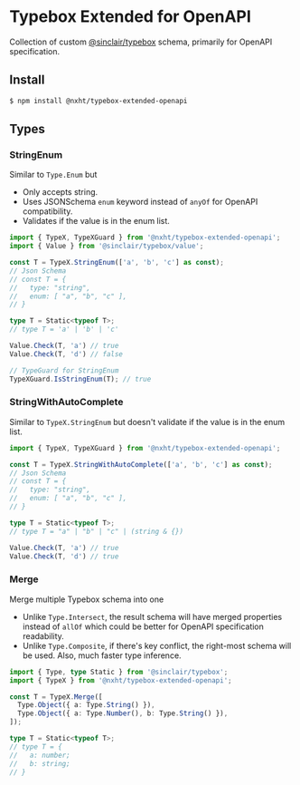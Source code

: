 # Typebox Extended for OpenAPI

Collection of custom [@sinclair/typebox](https://github.com/sinclairzx81/typebox) schema, primarily for OpenAPI specification.

## Install 
```bash
$ npm install @nxht/typebox-extended-openapi
```
## Types


### StringEnum

Similar to `Type.Enum` but
- Only accepts string.
- Uses JSONSchema `enum` keyword instead of `anyOf` for OpenAPI compatibility.
- Validates if the value is in the enum list.

```ts
import { TypeX, TypeXGuard } from '@nxht/typebox-extended-openapi';
import { Value } from '@sinclair/typebox/value';

const T = TypeX.StringEnum(['a', 'b', 'c'] as const);
// Json Schema
// const T = {
//   type: "string",
//   enum: [ "a", "b", "c" ],
// }

type T = Static<typeof T>;
// type T = 'a' | 'b' | 'c'

Value.Check(T, 'a') // true
Value.Check(T, 'd') // false

// TypeGuard for StringEnum
TypeXGuard.IsStringEnum(T); // true
```

### StringWithAutoComplete

Similar to `TypeX.StringEnum` but doesn't validate if the value is in the enum list.

```ts
import { TypeX, TypeXGuard } from '@nxht/typebox-extended-openapi';

const T = TypeX.StringWithAutoComplete(['a', 'b', 'c'] as const);
// Json Schema
// const T = {
//   type: "string",
//   enum: [ "a", "b", "c" ],
// }

type T = Static<typeof T>;
// type T = "a" | "b" | "c" | (string & {})

Value.Check(T, 'a') // true
Value.Check(T, 'd') // true
```

### Merge

Merge multiple Typebox schema into one
- Unlike `Type.Intersect`, the result schema will have merged properties instead of `allOf` which could be better for OpenAPI specification readability.
- Unlike `Type.Composite`, if there's key conflict, the right-most schema will be used. Also, much faster type inference.

```ts
import { Type, type Static } from '@sinclair/typebox';
import { TypeX } from '@nxht/typebox-extended-openapi';

const T = TypeX.Merge([
  Type.Object({ a: Type.String() }),
  Type.Object({ a: Type.Number(), b: Type.String() }),
]);

type T = Static<typeof T>;
// type T = {
//   a: number;
//   b: string;
// }
```